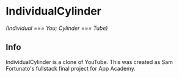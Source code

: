 # IndividualCylinder

_(Individual === You; Cylinder === Tube)_

## Info

IndividualCylinder is a clone of YouTube. This was created as Sam Fortunato's fullstack final project for App Academy.
